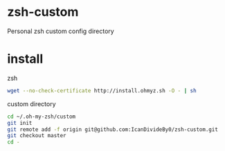 zsh-custom
==========

Personal zsh custom config directory

install
==========

zsh
```sh
wget --no-check-certificate http://install.ohmyz.sh -O - | sh
```

custom directory
```sh
cd ~/.oh-my-zsh/custom
git init
git remote add -f origin git@github.com:IcanDivideBy0/zsh-custom.git
git checkout master
cd -
```
